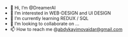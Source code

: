 - 👋 Hi, I’m @DreamerAI
- 👀 I’m interested in WEB-DESIGN and UI DESIGN
- 🌱 I’m currently learning REDUX / SQL
- 💞️ I’m looking to collaborate on ...
- 📫 How to reach me @abdykayimovaidar@gmail.com 

<!---
DreamerAI/DreamerAI is a ✨ special ✨ repository because its `README.md` (this file) appears on your GitHub profile.
You can click the Preview link to take a look at your changes.
--->
